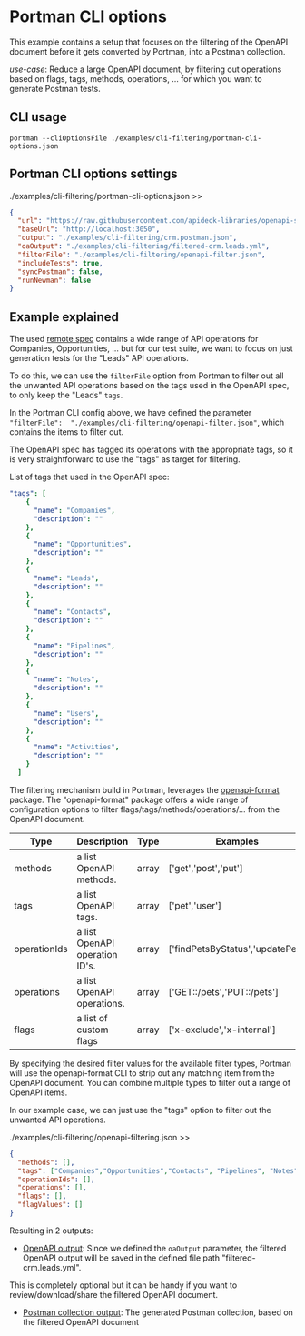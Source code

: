 # Portman CLI options

This example contains a setup that focuses on the filtering of the OpenAPI document before it gets converted by Portman, into a Postman collection.

_use-case_: Reduce a large OpenAPI document, by filtering out operations based on flags, tags, methods, operations, ... for which you want to generate Postman tests.

## CLI usage

```ssh
portman --cliOptionsFile ./examples/cli-filtering/portman-cli-options.json
```

## Portman CLI options settings

./examples/cli-filtering/portman-cli-options.json >>

```json
{
  "url": "https://raw.githubusercontent.com/apideck-libraries/openapi-specs/master/crm.yml",
  "baseUrl": "http://localhost:3050",
  "output": "./examples/cli-filtering/crm.postman.json",
  "oaOutput": "./examples/cli-filtering/filtered-crm.leads.yml",
  "filterFile": "./examples/cli-filtering/openapi-filter.json",
  "includeTests": true,
  "syncPostman": false,
  "runNewman": false
}
```

## Example explained

The used [remote spec](https://raw.githubusercontent.com/apideck-libraries/openapi-specs/master/crm.yml) contains a wide range of API operations for Companies, Opportunities, ... but for our test suite, we want to focus on just generation tests for the "Leads" API operations.

To do this, we can use the `filterFile` option from Portman to filter out all the unwanted API operations based on the tags used in the OpenAPI spec, to only keep the "Leads" `tags`.

In the Portman CLI config above, we have defined the parameter `"filterFile":  "./examples/cli-filtering/openapi-filter.json"`, which contains the items to filter out.

The OpenAPI spec has tagged its operations with the appropriate tags, so it is very straightforward to use the "tags" as target for filtering.

List of tags that used in the OpenAPI spec:
```yaml
"tags": [
    {
      "name": "Companies",
      "description": ""
    },
    {
      "name": "Opportunities",
      "description": ""
    },
    {
      "name": "Leads",
      "description": ""
    },
    {
      "name": "Contacts",
      "description": ""
    },
    {
      "name": "Pipelines",
      "description": ""
    },
    {
      "name": "Notes",
      "description": ""
    },
    {
      "name": "Users",
      "description": ""
    },
    {
      "name": "Activities",
      "description": ""
    }
  ]
```

The filtering mechanism build in Portman, leverages the [openapi-format](https://github.com/thim81/openapi-format#openapi-filter-options) package.
The "openapi-format" package offers a wide range of configuration options to filter flags/tags/methods/operations/... from the OpenAPI document.

| Type         | Description                   | Type  | Examples                         |
|--------------|-------------------------------|-------|----------------------------------|
| methods      | a list OpenAPI methods.       | array | ['get','post','put']             |
| tags         | a list OpenAPI tags.          | array | ['pet','user']                   |
| operationIds | a list OpenAPI operation ID's.| array | ['findPetsByStatus','updatePet'] |
| operations   | a list OpenAPI operations.    | array | ['GET::/pets','PUT::/pets']      |
| flags        | a list of custom flags        | array | ['x-exclude','x-internal']       |

By specifying the desired filter values for the available filter types, Portman will use the openapi-format CLI to strip out any
matching item from the OpenAPI document. You can combine multiple types to filter out a range of OpenAPI items.

In our example case, we can just use the "tags" option to filter out the unwanted API operations.

./examples/cli-filtering/openapi-filtering.json >>

```json
{
  "methods": [],
  "tags": ["Companies","Opportunities","Contacts", "Pipelines", "Notes", "Users", "Activities"],
  "operationIds": [],
  "operations": [],
  "flags": [],
  "flagValues": []
}
```

Resulting in 2 outputs:
- [OpenAPI output](filtered-crm.leads.yml): Since we defined the `oaOutput` parameter, the filtered OpenAPI output will be saved in the defined file path "filtered-crm.leads.yml". 
  
This is completely optional but it can be handy if you want to review/download/share the filtered OpenAPI document.
  
- [Postman collection output](crm.postman.json): The generated Postman collection, based on the filtered OpenAPI document
